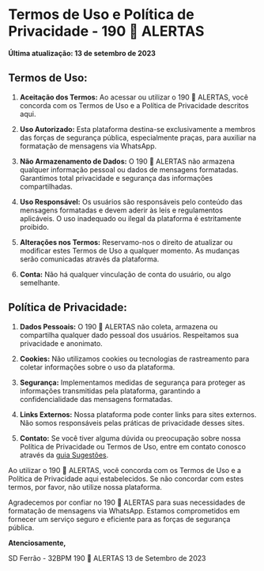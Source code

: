 # Termos de Uso e Política de Privacidade - 190 🚨 ALERTAS

**Última atualização: 13 de setembro de 2023**

## Termos de Uso:

1. **Aceitação dos Termos:** Ao acessar ou utilizar o 190 🚨 ALERTAS, você concorda com os Termos de Uso e a Política de Privacidade descritos aqui.

2. **Uso Autorizado:** Esta plataforma destina-se exclusivamente a membros das forças de segurança pública, especialmente praças, para auxiliar na formatação de mensagens via WhatsApp.

3. **Não Armazenamento de Dados:** O 190 🚨 ALERTAS não armazena qualquer informação pessoal ou dados de mensagens formatadas. Garantimos total privacidade e segurança das informações compartilhadas.

4. **Uso Responsável:** Os usuários são responsáveis pelo conteúdo das mensagens formatadas e devem aderir às leis e regulamentos aplicáveis. O uso inadequado ou ilegal da plataforma é estritamente proibido.

5. **Alterações nos Termos:** Reservamo-nos o direito de atualizar ou modificar estes Termos de Uso a qualquer momento. As mudanças serão comunicadas através da plataforma.

6. **Conta:** Não há qualquer vinculação de conta do usuário, ou algo semelhante.

## Política de Privacidade:

1. **Dados Pessoais:** O 190 🚨 ALERTAS não coleta, armazena ou compartilha qualquer dado pessoal dos usuários. Respeitamos sua privacidade e anonimato.

2. **Cookies:** Não utilizamos cookies ou tecnologias de rastreamento para coletar informações sobre o uso da plataforma.

3. **Segurança:** Implementamos medidas de segurança para proteger as informações transmitidas pela plataforma, garantindo a confidencialidade das mensagens formatadas.

4. **Links Externos:** Nossa plataforma pode conter links para sites externos. Não somos responsáveis pelas práticas de privacidade desses sites.

5. **Contato:** Se você tiver alguma dúvida ou preocupação sobre nossa Política de Privacidade ou Termos de Uso, entre em contato conosco através da [guia Sugestões](https://190alertas.github.io/home/conteudo/feedback).

Ao utilizar o 190 🚨 ALERTAS, você concorda com os Termos de Uso e a Política de Privacidade aqui estabelecidos. Se não concordar com estes termos, por favor, não utilize nossa plataforma.

Agradecemos por confiar no 190 🚨 ALERTAS para suas necessidades de formatação de mensagens via WhatsApp. Estamos comprometidos em fornecer um serviço seguro e eficiente para as forças de segurança pública.

**Atenciosamente,**

SD Ferrão - 32BPM
190 🚨 ALERTAS
13 de Setembro de 2023
